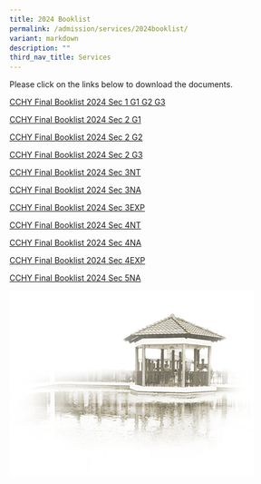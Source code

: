 ```yaml
---
title: 2024 Booklist
permalink: /admission/services/2024booklist/
variant: markdown
description: ""
third_nav_title: Services
---
```

Please click on the links below to download the documents.

[CCHY Final Booklist 2024 Sec 1 G1 G2 G3](/files/Admission/Services/Booklist/cchy%20final%20booklist%202024%20s1%20g1%20g2%20g3.pdf)

[CCHY Final Booklist 2024 Sec 2 G1](/files/Admission/Services/Booklist/cchy%20final%20booklist%202024%20s2%20g1.pdf)

[CCHY Final Booklist 2024 Sec 2 G2](/files/Admission/Services/Booklist/cchy%20final%20booklist%202024%20s2%20g2.pdf)

[CCHY Final Booklist 2024 Sec 2 G3](/files/Admission/Services/Booklist/cchy%20final%20booklist%202024%20s2%20g3.pdf)

[CCHY Final Booklist 2024 Sec 3NT](/files/Admission/Services/Booklist/CCHY_Final_Booklist_2024_S3_N_T_.pdf)

[CCHY Final Booklist 2024 Sec 3NA](/files/Admission/Services/Booklist/CCHY_Final_Booklist_2024_S3_N_A_.pdf)

[CCHY Final Booklist 2024 Sec 3EXP](/files/Admission/Services/Booklist/CCHY_Final_Booklist_2024_S3_Exp.pdf)

[CCHY Final Booklist 2024 Sec 4NT](/files/Admission/Services/Booklist/CCHY_Final_Booklist_2024_S4_N_T_.pdf)

[CCHY Final Booklist 2024 Sec 4NA](/files/Admission/Services/Booklist/CCHY_Final_Booklist_2024_S4_N_A_.pdf)

[CCHY Final Booklist 2024 Sec 4EXP](/files/Admission/Services/Booklist/CCHY_Final_Booklist_2024_S4_Exp.pdf)

[CCHY Final Booklist 2024 Sec 5NA](/files/Admission/Services/Booklist/CCHY_Final_Booklist_2024_S5_N_A_.pdf)


![](https://raw.githubusercontent.com/isomerpages/moe-chungchenghighyis/staging/images/pavilion.png)